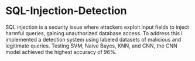 # SQL-Injection-Detection
SQL injection is a security issue where attackers exploit input fields to inject harmful queries, gaining unauthorized database access. To address this I implemented a detection system using labeled datasets of malicious and legitimate queries. Testing SVM, Naive Bayes, KNN, and CNN, the CNN model achieved the highest accuracy of 96%.
